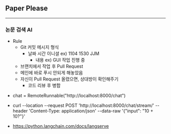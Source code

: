 ## Paper Please
---
### 논문 검색 AI
- Rule
    - Git 커밋 메시지 형식
        - 날짜 시간 이니셜 ex) 1104 1530 JJM
            - 내용 ex) GUI 작업 진행 중
    - 브랜치에서 작업 후 Pull Request
    - 메인에 바로 푸시 안되게 해놓았음
    - 자신이 Pull Request 올렸으면, 상대방이 확인해주기
        - 코드 리뷰 후 병합

* chat = RemoteRunnable("http://localhost:8000/chat")

* curl --location --request POST 'http://localhost:8000/chat/stream/' --header 'Content-Type: application/json' --data-raw '{"input": "10 + 10?"}'
* https://python.langchain.com/docs/langserve
